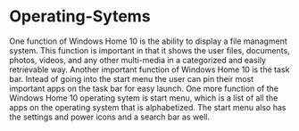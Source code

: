 # Operating-Sytems 
One function of Windows Home 10 is the ability to display a file managment system. This function is important in that it shows the user files, documents, photos, videos, and any other multi-media in a categorized and easily retrievable way.
Another important function of Windows Home 10 is the task bar. Intead of going into the start menu the user can pin their most important apps on the task bar for easy launch.
One more function of the Windows Home 10 operating sytem is start menu, which is a list of all the apps on the operating system that is alphabetized. The start menu also has the settings and power icons and a search bar as well.
